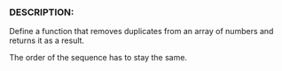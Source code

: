 ### DESCRIPTION:
Define a function that removes duplicates from an array of numbers and returns it as a result.

The order of the sequence has to stay the same.